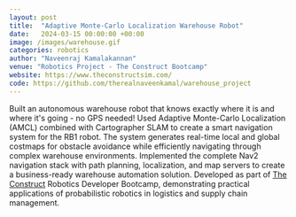 ```yaml
---
layout: post
title:  "Adaptive Monte-Carlo Localization Warehouse Robot"
date:   2024-03-15 00:00:00 +00:00
image: /images/warehouse.gif
categories: robotics
author: "Naveenraj Kamalakannan"
venue: "Robotics Project - The Construct Bootcamp"
website: https://www.theconstructsim.com/
code: https://github.com/therealnaveenkamal/warehouse_project
---
```

Built an autonomous warehouse robot that knows exactly where it is and where it's going - no GPS needed! Used Adaptive Monte-Carlo Localization (AMCL) combined with Cartographer SLAM to create a smart navigation system for the RB1 robot. The system generates real-time local and global costmaps for obstacle avoidance while efficiently navigating through complex warehouse environments. Implemented the complete Nav2 navigation stack with path planning, localization, and map servers to create a business-ready warehouse automation solution. Developed as part of [The Construct](https://www.theconstructsim.com/) Robotics Developer Bootcamp, demonstrating practical applications of probabilistic robotics in logistics and supply chain management. 